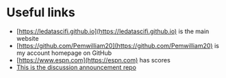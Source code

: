 
# Useful links

- [https://ledatascifi.github.io](https://ledatascifi.github.io) is the main website
- [https://github.com/Pemwilliam20](https://github.com/Pemwilliam20) is my account homepage on GitHub
- [https://www.espn.com](https://espn.com) has scores 
- [This is the discussion announcement repo](https://github.com/LeDataSciFi/Discussion)
